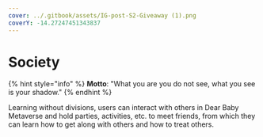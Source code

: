 ```yaml
---
cover: ../.gitbook/assets/IG-post-S2-Giveaway (1).png
coverY: -14.27247451343837
---
```


# Society

{% hint style="info" %}
**Motto**: "What you are you do not see, what you see is your shadow."
{% endhint %}

Learning without divisions, users can interact with others in Dear Baby Metaverse and hold parties, activities, etc. to meet friends, from which they can learn how to get along with others and how to treat others.
